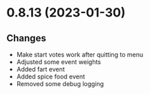 # 0.8.13 (2023-01-30)

## Changes

- Make start votes work after quitting to menu
- Adjusted some event weights
- Added fart event
- Added spice food event
- Removed some debug logging
